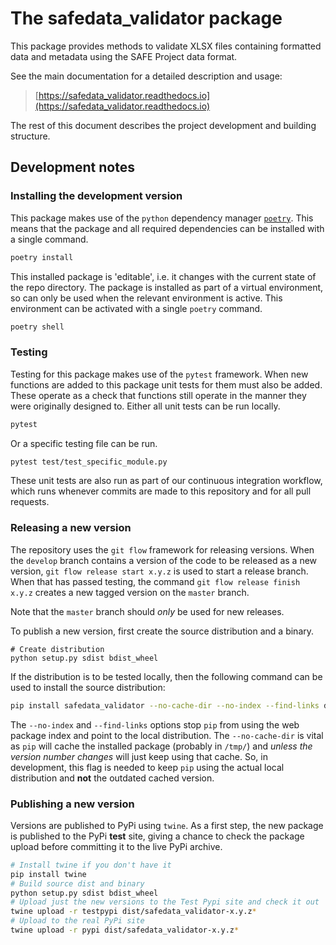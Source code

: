 # The safedata_validator package

This package provides methods to validate XLSX files containing formatted data and
metadata using the SAFE Project data format.

See the main documentation for a detailed description and usage:

> [https://safedata_validator.readthedocs.io](https://safedata_validator.readthedocs.io)

The rest of this document describes the project development and building structure.

## Development notes

### Installing the development version

This package makes use of the `python` dependency manager
[`poetry`](https://python-poetry.org). This means that the package and all required
dependencies can be installed with a single command.

```bash
poetry install
```

This installed package is 'editable', i.e. it changes with the current state of the repo
directory. The package is installed as part of a virtual environment, so can only be
used when the relevant environment is active. This environment can be activated with a
single `poetry` command.

```bash
poetry shell
```

### Testing

Testing for this package makes use of the `pytest` framework. When new functions are
added to this package unit tests for them must also be added. These operate as a check
that functions still operate in the manner they were originally designed to. Either all
unit tests can be run locally.

```bash
pytest
```

Or a specific testing file can be run.

```bash
pytest test/test_specific_module.py
```

These unit tests are also run as part of our continuous integration workflow, which runs
whenever commits are made to this repository and for all pull requests.

### Releasing a new version

The repository uses the `git flow` framework for releasing versions. When the `develop`
branch contains a version of the code to be released as a new version, `git flow release
start x.y.z` is used to start a release branch. When that has passed testing, the
command `git flow release finish x.y.z` creates a new tagged version on the `master`
branch.

Note that the `master` branch should _only_ be used for new releases.

To publish a new version, first create the source distribution and a binary.

```{sh}
# Create distribution
python setup.py sdist bdist_wheel
```

If the distribution is to be tested locally, then the following command can be used to
install the source distribution:

```bash
pip install safedata_validator --no-cache-dir --no-index --find-links dist/safedata_validator-x.y.z.tar.gz
```

The `--no-index` and `--find-links` options stop `pip` from using the web package index
and point to the local distribution. The `--no-cache-dir` is vital as `pip` will cache
the installed package (probably in `/tmp/`) and _unless the version number changes_ will
just keep using that cache. So, in development, this flag is needed to keep `pip` using
the actual local distribution and **not** the outdated cached version.

### Publishing a new version

Versions are published to PyPi using `twine`.  As a first step, the new package is
published to the PyPi **test** site, giving a chance to check the package upload before
committing it to the live PyPi archive.

```bash
# Install twine if you don't have it
pip install twine
# Build source dist and binary
python setup.py sdist bdist_wheel
# Upload just the new versions to the Test Pypi site and check it out
twine upload -r testpypi dist/safedata_validator-x.y.z*
# Upload to the real PyPi site
twine upload -r pypi dist/safedata_validator-x.y.z*
```
